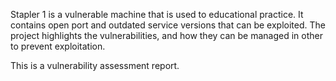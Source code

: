 Stapler 1 is a vulnerable machine that is used to educational practice. It contains open port and outdated service versions that can be exploited.
The project highlights the vulnerabilities, and how they can be managed in other to prevent exploitation.

This is a vulnerability assessment report.
